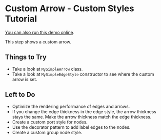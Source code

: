 <!--
 //////////////////////////////////////////////////////////////////////////////
 // @license
 // This demo file is part of yFiles for HTML 2.3.0.3.
 // Use is subject to license terms.
 //
 // Copyright (c) 2000-2020 by yWorks GmbH, Vor dem Kreuzberg 28,
 // 72070 Tuebingen, Germany. All rights reserved.
 //
 //////////////////////////////////////////////////////////////////////////////
-->
# Custom Arrow - Custom Styles Tutorial

[You can also run this demo online](https://live.yworks.com/demos/02-tutorial-custom-styles/20-custom-arrow/index.html).

This step shows a custom arrow.

## Things to Try

- Take a look at `MySimpleArrow` class.
- Take a look at `MySimpleEdgeStyle` constructor to see where the custom arrow is set.

## Left to Do

- Optimize the rendering performance of edges and arrows.
- If you change the edge thickness in the edge style, the arrow thickness stays the same. Make the arrow thickness match the edge thickness.
- Create a custom port style for nodes.
- Use the decorator pattern to add label edges to the nodes.
- Create a custom group node style.
